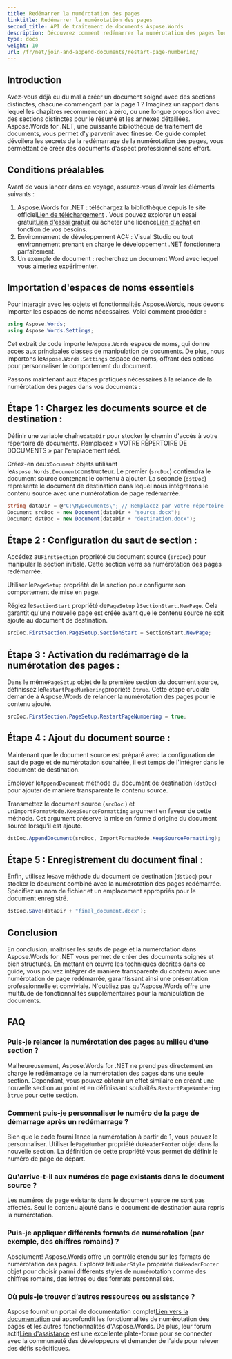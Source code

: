 ```yaml
---
title: Redémarrer la numérotation des pages
linktitle: Redémarrer la numérotation des pages
second_title: API de traitement de documents Aspose.Words
description: Découvrez comment redémarrer la numérotation des pages lors de la jointure et de l'ajout de documents Word à l'aide d'Aspose.Words pour .NET.
type: docs
weight: 10
url: /fr/net/join-and-append-documents/restart-page-numbering/
---
```

## Introduction

Avez-vous déjà eu du mal à créer un document soigné avec des sections distinctes, chacune commençant par la page 1 ? Imaginez un rapport dans lequel les chapitres recommencent à zéro, ou une longue proposition avec des sections distinctes pour le résumé et les annexes détaillées. Aspose.Words for .NET, une puissante bibliothèque de traitement de documents, vous permet d'y parvenir avec finesse. Ce guide complet dévoilera les secrets de la redémarrage de la numérotation des pages, vous permettant de créer des documents d'aspect professionnel sans effort.

## Conditions préalables

Avant de vous lancer dans ce voyage, assurez-vous d'avoir les éléments suivants :

1.  Aspose.Words for .NET : téléchargez la bibliothèque depuis le site officiel[Lien de téléchargement](https://releases.aspose.com/words/net/) . Vous pouvez explorer un essai gratuit[Lien d'essai gratuit](https://releases.aspose.com/) ou acheter une licence[Lien d'achat](https://purchase.aspose.com/buy) en fonction de vos besoins.
2. Environnement de développement AC# : Visual Studio ou tout environnement prenant en charge le développement .NET fonctionnera parfaitement.
3. Un exemple de document : recherchez un document Word avec lequel vous aimeriez expérimenter.

## Importation d'espaces de noms essentiels

Pour interagir avec les objets et fonctionnalités Aspose.Words, nous devons importer les espaces de noms nécessaires. Voici comment procéder :

```csharp
using Aspose.Words;
using Aspose.Words.Settings;
```

 Cet extrait de code importe le`Aspose.Words` espace de noms, qui donne accès aux principales classes de manipulation de documents. De plus, nous importons le`Aspose.Words.Settings` espace de noms, offrant des options pour personnaliser le comportement du document.


Passons maintenant aux étapes pratiques nécessaires à la relance de la numérotation des pages dans vos documents :

## Étape 1 : Chargez les documents source et de destination :

 Définir une variable chaîne`dataDir` pour stocker le chemin d'accès à votre répertoire de documents. Remplacez « VOTRE RÉPERTOIRE DE DOCUMENTS » par l'emplacement réel.

 Créez-en deux`Document` objets utilisant le`Aspose.Words.Document`constructeur. Le premier (`srcDoc`) contiendra le document source contenant le contenu à ajouter. La seconde (`dstDoc`) représente le document de destination dans lequel nous intégrerons le contenu source avec une numérotation de page redémarrée.

```csharp
string dataDir = @"C:\MyDocuments\"; // Remplacez par votre répertoire actuel
Document srcDoc = new Document(dataDir + "source.docx");
Document dstDoc = new Document(dataDir + "destination.docx");
```

## Étape 2 : Configuration du saut de section :

 Accédez au`FirstSection` propriété du document source (`srcDoc`) pour manipuler la section initiale. Cette section verra sa numérotation des pages redémarrée.

 Utiliser le`PageSetup` propriété de la section pour configurer son comportement de mise en page.

 Réglez le`SectionStart` propriété de`PageSetup` à`SectionStart.NewPage`. Cela garantit qu'une nouvelle page est créée avant que le contenu source ne soit ajouté au document de destination.

```csharp
srcDoc.FirstSection.PageSetup.SectionStart = SectionStart.NewPage;
```

## Étape 3 : Activation du redémarrage de la numérotation des pages :

 Dans le même`PageSetup` objet de la première section du document source, définissez le`RestartPageNumbering`propriété à`true`. Cette étape cruciale demande à Aspose.Words de relancer la numérotation des pages pour le contenu ajouté.

```csharp
srcDoc.FirstSection.PageSetup.RestartPageNumbering = true;
```

## Étape 4 : Ajout du document source :

Maintenant que le document source est préparé avec la configuration de saut de page et de numérotation souhaitée, il est temps de l'intégrer dans le document de destination.

 Employer le`AppendDocument` méthode du document de destination (`dstDoc`) pour ajouter de manière transparente le contenu source.

Transmettez le document source (`srcDoc` ) et un`ImportFormatMode.KeepSourceFormatting` argument en faveur de cette méthode. Cet argument préserve la mise en forme d'origine du document source lorsqu'il est ajouté.

```csharp
dstDoc.AppendDocument(srcDoc, ImportFormatMode.KeepSourceFormatting);
```

## Étape 5 : Enregistrement du document final :

 Enfin, utilisez le`Save` méthode du document de destination (`dstDoc`) pour stocker le document combiné avec la numérotation des pages redémarrée. Spécifiez un nom de fichier et un emplacement appropriés pour le document enregistré.

```csharp
dstDoc.Save(dataDir + "final_document.docx");
```

## Conclusion

En conclusion, maîtriser les sauts de page et la numérotation dans Aspose.Words for .NET vous permet de créer des documents soignés et bien structurés. En mettant en œuvre les techniques décrites dans ce guide, vous pouvez intégrer de manière transparente du contenu avec une numérotation de page redémarrée, garantissant ainsi une présentation professionnelle et conviviale. N'oubliez pas qu'Aspose.Words offre une multitude de fonctionnalités supplémentaires pour la manipulation de documents.

## FAQ

### Puis-je relancer la numérotation des pages au milieu d’une section ?

 Malheureusement, Aspose.Words for .NET ne prend pas directement en charge le redémarrage de la numérotation des pages dans une seule section. Cependant, vous pouvez obtenir un effet similaire en créant une nouvelle section au point et en définissant souhaités.`RestartPageNumbering` à`true` pour cette section.

### Comment puis-je personnaliser le numéro de la page de démarrage après un redémarrage ?

 Bien que le code fourni lance la numérotation à partir de 1, vous pouvez le personnaliser. Utiliser le`PageNumber` propriété du`HeaderFooter` objet dans la nouvelle section. La définition de cette propriété vous permet de définir le numéro de page de départ.

### Qu'arrive-t-il aux numéros de page existants dans le document source ?

Les numéros de page existants dans le document source ne sont pas affectés. Seul le contenu ajouté dans le document de destination aura repris la numérotation.

### Puis-je appliquer différents formats de numérotation (par exemple, des chiffres romains) ?

 Absolument! Aspose.Words offre un contrôle étendu sur les formats de numérotation des pages. Explorez le`NumberStyle` propriété du`HeaderFooter` objet pour choisir parmi différents styles de numérotation comme des chiffres romains, des lettres ou des formats personnalisés.

### Où puis-je trouver d’autres ressources ou assistance ?

 Aspose fournit un portail de documentation complet[Lien vers la documentation](https://reference.aspose.com/words/net/) qui approfondit les fonctionnalités de numérotation des pages et les autres fonctionnalités d'Aspose.Words. De plus, leur forum actif[Lien d'assistance](https://forum.aspose.com/c/words/8) est une excellente plate-forme pour se connecter avec la communauté des développeurs et demander de l'aide pour relever des défis spécifiques.